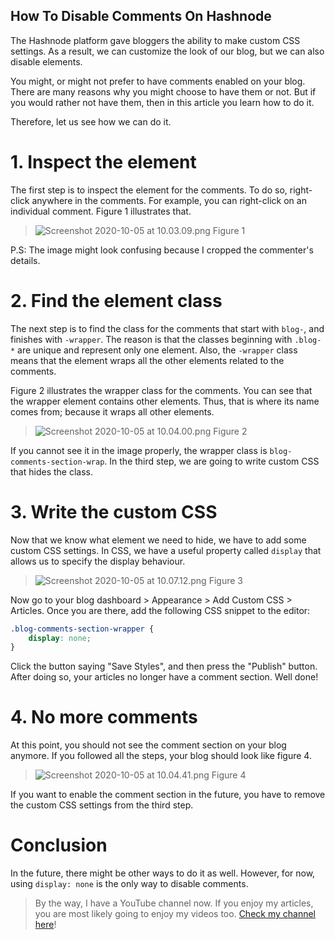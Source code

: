 ## How To Disable Comments On Hashnode

The Hashnode platform gave bloggers the ability to make custom CSS settings. As a result, we can customize the look of our blog, but we can also disable elements.

You might, or might not prefer to have comments enabled on your blog. There are many reasons why you might choose to have them or not. But if you would rather not have them, then in this article you learn how to do it.

Therefore, let us see how we can do it. 

# 1. Inspect the element
The first step is to inspect the element for the comments. To do so, right-click anywhere in the comments. For example, you can right-click on an individual comment. Figure 1 illustrates that.

> ![Screenshot 2020-10-05 at 10.03.09.png](https://cdn.hashnode.com/res/hashnode/image/upload/v1601882204038/mYH3GJsGt.png)
Figure 1

P.S: The image might look confusing because I cropped the commenter's details. 

# 2. Find the element class
The next step is to find the class for the comments that start with `blog-`, and finishes with `-wrapper`. The reason is that the classes beginning with `.blog-*` are unique and represent only one element. Also, the `-wrapper` class means that the element wraps all the other elements related to the comments. 

Figure 2 illustrates the wrapper class for the comments. You can see that the wrapper element contains other elements. Thus, that is where its name comes from; because it wraps all other elements.

> ![Screenshot 2020-10-05 at 10.04.00.png](https://cdn.hashnode.com/res/hashnode/image/upload/v1601882234913/Rd20qJTV4.png)
Figure 2

If you cannot see it in the image properly, the wrapper class is `blog-comments-section-wrap`. In the third step, we are going to write custom CSS that hides the class. 

# 3. Write the custom CSS
Now that we know what element we need to hide, we have to add some custom CSS settings. In CSS, we have a useful property called `display` that allows us to specify the display behaviour. 

> ![Screenshot 2020-10-05 at 10.07.12.png](https://cdn.hashnode.com/res/hashnode/image/upload/v1601882250809/0520mR5yz.png)
Figure 3

Now go to your blog dashboard > Appearance > Add Custom CSS > Articles. Once you are there, add the following CSS snippet to the editor:

```css
.blog-comments-section-wrapper {
    display: none;
}
```

Click the button saying "Save Styles", and then press the "Publish" button. After doing so, your articles no longer have a comment section. Well done!

# 4. No more comments
At this point, you should not see the comment section on your blog anymore. If you followed all the steps, your blog should look like figure 4.

> ![Screenshot 2020-10-05 at 10.04.41.png](https://cdn.hashnode.com/res/hashnode/image/upload/v1601882171756/R2LCIK27U.png)
Figure 4

If you want to enable the comment section in the future, you have to remove the custom CSS settings from the third step.

# Conclusion
In the future, there might be other ways to do it as well. However, for now, using `display: none` is the only way to disable comments.

> By the way, I have a YouTube channel now. If you enjoy my articles, you are most likely going to enjoy my videos too. [Check my channel here](https://www.youtube.com/c/catalinpit?sub_confirmation=1)!